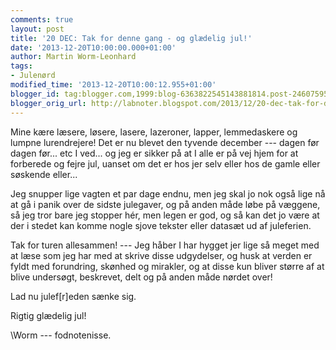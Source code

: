 ```yaml
---
comments: true
layout: post
title: '20 DEC: Tak for denne gang - og glædelig jul!'
date: '2013-12-20T10:00:00.000+01:00'
author: Martin Worm-Leonhard
tags:
- Julenørd
modified_time: '2013-12-20T10:00:12.955+01:00'
blogger_id: tag:blogger.com,1999:blog-6363822545143881814.post-2460759549418966946
blogger_orig_url: http://labnoter.blogspot.com/2013/12/20-dec-tak-for-denne-gang-og-gldelig-jul.html
---
```


Mine kære læsere, løsere, lasere, lazeroner, lapper, lemmedaskere og
lumpne lurendrejere!
Det er nu blevet den tyvende december --- dagen før dagen før... etc I
ved... og jeg er sikker på at I alle er på vej hjem for at forberede og
fejre jul, uanset om det er hos jer selv eller hos de gamle eller
søskende eller...

Jeg snupper lige vagten et par dage endnu, men jeg skal jo nok også lige
nå at gå i panik over de sidste julegaver, og på anden måde løbe på
væggene, så jeg tror bare jeg stopper hér, men legen er god, og så kan
det jo være at der i stedet kan komme nogle sjove tekster eller datasæt
ud af juleferien.

Tak for turen allesammen! --- Jeg håber I har hygget jer lige så meget med
at læse som jeg har med at skrive disse udgydelser, og husk at verden er
fyldt med forundring, skønhed og mirakler, og at disse kun bliver større
af at blive undersøgt, beskrevet, delt og på anden måde nørdet over!

Lad nu julef\[r\]eden sænke sig.

Rigtig glædelig jul!

\\Worm --- fodnotenisse.
